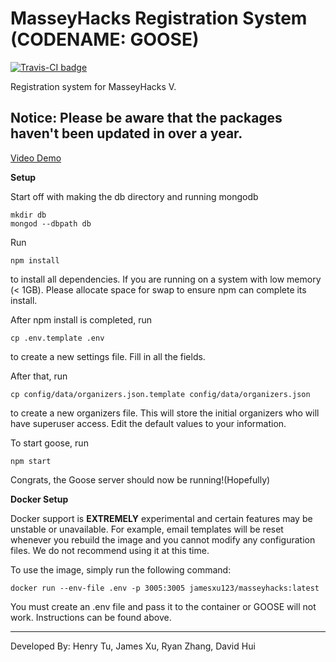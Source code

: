 # MasseyHacks Registration System (CODENAME: GOOSE)

[![Travis-CI badge](https://travis-ci.org/MasseyHacks/MasseyHacks-V-Registration.svg?branch=master)](https://travis-ci.com)

Registration system for MasseyHacks V.

## Notice: Please be aware that the packages haven't been updated in over a year. 

[Video Demo](https://www.youtube.com/watch?v=LehQZwspwKM)

**Setup**

Start off with making the db directory and running mongodb

```
mkdir db
mongod --dbpath db
```

Run

```
npm install
```

to install all dependencies. If you are running on a system with low memory (< 1GB). Please allocate space for swap to ensure npm can complete its install.

After npm install is completed, run

```
cp .env.template .env
```

to create a new settings file. Fill in all the fields. 

After that, run 

```
cp config/data/organizers.json.template config/data/organizers.json
```

to create a new organizers file. This will store the initial organizers who will have superuser access. Edit the default values to your information.

To start goose, run

```
npm start
```

Congrats, the Goose server should now be running!(Hopefully)

**Docker Setup**

Docker support is **EXTREMELY** experimental and certain features may be unstable or unavailable. For example, email templates will be reset whenever you rebuild the image and you cannot modify any configuration files. We do not recommend using it at this time.

To use the image, simply run the following command:

```
docker run --env-file .env -p 3005:3005 jamesxu123/masseyhacks:latest
```

You must create an .env file and pass it to the container or GOOSE will not work. Instructions can be found above.

___
Developed By: Henry Tu, James Xu, Ryan Zhang, David Hui

